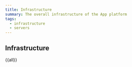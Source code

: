 ```yaml
---
title: Infrastructure
summary: The overall infrastructure of the App platform
tags:
  - infrastructure
  - servers
---
```


## Infrastructure

{{all}}
